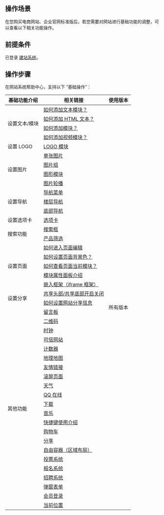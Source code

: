## 操作场景
在您购买电商网站、企业官网标准版后，若您需要对网站进行基础功能的调整，可以查看以下相关功能操作。

## 前提条件
已登录 [建站系统](http://wds.qcloud.com/)。

## 操作步骤
在网站系统帮助中心，支持以下 “基础操作”：

<table>
<thead>
<tr>
<th>基础功能介绍</th>
<th>相关链接</th>
<th>使用版本</th>
</tr>
</thead>
<tbody><tr>
<td  rowspan="4">设置文本/模块</td>
<td><a href="https://admin.site.my-qcloud.com/xi/help?id=1250">如何添加文本模块？</a></td>
<td rowspan="44">所有版本</td>
</tr>
<tr>
<td><a href="https://admin.site.my-qcloud.com/xi/help?id=1296">如何添加 HTML 文本？</a></td>
</tr>
<tr>
<td><a href="https://admin.site.my-qcloud.com/xi/help?id=1182">如何添加模块？</a></td>
</tr>
<tr>
<td><a href="https://admin.site.my-qcloud.com/xi/help?id=1280">如何添加视频模块？</a></td>
</tr>
<tr>
<td  rowspan="1">设置 LOGO</td>
<td><a href="https://admin.site.my-qcloud.com/xi/help?id=1252">LOGO 模块</a></td>
</tr>
<tr>
<td  rowspan="4">设置图片</td>
<td><a href="https://admin.site.my-qcloud.com/xi/help?id=1254">单张图片</a></td>
</tr>
<tr>
<td><a href="https://admin.site.my-qcloud.com/xi/help?id=1255">图片组</a></td>
</tr>
<tr>
<td><a href="https://admin.site.my-qcloud.com/xi/help?id=1248">图形模块</a></td>
</tr>
<tr>
<td><a href="https://admin.site.my-qcloud.com/xi/help?id=1256">图片轮播</a></td>
</tr>
<tr>
<td  rowspan="3">设置导航</td>
<td><a href="https://admin.site.my-qcloud.com/xi/help?id=1257">导航菜单</a></td>
</tr>
<tr>
<td><a href="https://admin.site.my-qcloud.com/xi/help?id=1294">楼层导航</a></td>
</tr>
<tr>
<td><a href="https://admin.site.my-qcloud.com/xi/help?id=1317">底部导航</a></td>
</tr>
<tr>
<td  rowspan="1">设置选项卡</td>
<td><a href="https://admin.site.my-qcloud.com/xi/help?id=1258">选项卡</a></td>
</tr>
<tr>
<td  rowspan="2">搜索功能</td>
<td><a href="https://admin.site.my-qcloud.com/xi/help?id=1261">搜索框</a></td>
</tr>
<tr>
<td><a href="https://admin.site.my-qcloud.com/xi/help?id=1298">产品筛选</a></td>
</tr>
<tr>
<td  rowspan="5">设置页面</td>
<td><a href="https://admin.site.my-qcloud.com/xi/help?id=1549">如何进入页面编辑</a></td>
</tr>
<tr>
<td><a href="https://admin.site.my-qcloud.com/xi/help?id=1253">如何设置页面背景色？</a></td>
</tr>
<tr>
<td><a href="https://admin.site.my-qcloud.com/xi/help?id=1196">如何查看页面当前模块？</a></td>
</tr>
<tr>
<td><a href="https://admin.site.my-qcloud.com/xi/help?id=1242">模块属性面板介绍</a></td>
</tr>
<tr>
<td><a href="https://admin.site.my-qcloud.com/xi/help?id=1260">嵌入框架（iframe 框架）</a></td>
</tr>
<tr>
<td  rowspan="2">设置分享</td>
<td><a href="https://admin.site.my-qcloud.com/xi/help?id=1199">共享头部/共享底部开启关闭</a></td>
</tr>
<tr>
<td><a href="https://admin.site.my-qcloud.com/xi/help?id=1190">如何设置网站分享信息</a></td>
</tr>
<tr>
<td  rowspan="22">其他功能</td>
<td><a href="https://admin.site.my-qcloud.com/xi/help?id=1315">留言板</a></td>
</tr>
<tr>
<td><a href="https://admin.site.my-qcloud.com/xi/help?id=1314">二维码</a></td>
</tr>
<tr>
<td><a href="https://admin.site.my-qcloud.com/xi/help?id=1312">时钟</a></td>
</tr>
<tr>
<td><a href="https://admin.site.my-qcloud.com/xi/help?id=1311">可信网站</a></td>
</tr>
<tr>
<td><a href="https://admin.site.my-qcloud.com/xi/help?id=1310">计数器</a></td>
</tr>
<tr>
<td><a href="https://admin.site.my-qcloud.com/xi/help?id=1309">地理地图</a></td>
</tr>
<tr>
<td><a href="https://admin.site.my-qcloud.com/xi/help?id=1302">友情链接</a></td>
</tr>
<tr>
<td><a href="https://admin.site.my-qcloud.com/xi/help?id=1295">滚屏页面</a></td>
</tr>
<tr>
<td><a href="https://admin.site.my-qcloud.com/xi/help?id=1285">天气</a></td>
</tr>
<tr>
<td><a href="https://admin.site.my-qcloud.com/xi/help?id=1284">QQ 在线</a></td>
</tr>
<tr>
<td><a href="https://admin.site.my-qcloud.com/xi/help?id=1282">下载</a></td>
</tr>
<tr>
<td><a href="https://admin.site.my-qcloud.com/xi/help?id=1281">音乐</a></td>
</tr>
<tr>
<td><a href="https://admin.site.my-qcloud.com/xi/help?id=1189">快捷键使用介绍</a></td>
</tr>
<tr>
<td><a href="https://admin.site.my-qcloud.com/xi/help?id=1271">购物车</a></td>
</tr>
<tr>
<td><a href="https://admin.site.my-qcloud.com/xi/help?id=1283">分享</a></td>
</tr>
<tr>
<td><a href="https://admin.site.my-qcloud.com/xi/help?id=1249">自由容器（区域布局）</a></td>
</tr>
<tr>
<td><a href="https://admin.site.my-qcloud.com/xi/help?id=1262">投票系统</a></td>
</tr>
<tr>
<td><a href="https://admin.site.my-qcloud.com/xi/help?id=1263">报名系统</a></td>
</tr>
<tr>
<td><a href="https://admin.site.my-qcloud.com/xi/help?id=1264">招聘系统</a></td>
</tr>
<tr>
<td><a href="https://admin.site.my-qcloud.com/xi/help?id=1313">弹窗表单</a></td>
</tr>
<tr>
<td><a href="https://admin.site.my-qcloud.com/xi/help?id=1265">会员登录</a></td>
</tr>
<tr>
<td><a href="https://admin.site.my-qcloud.com/xi/help?id=1259">当前位置</a></td>
</tr>

</tbody></table>

